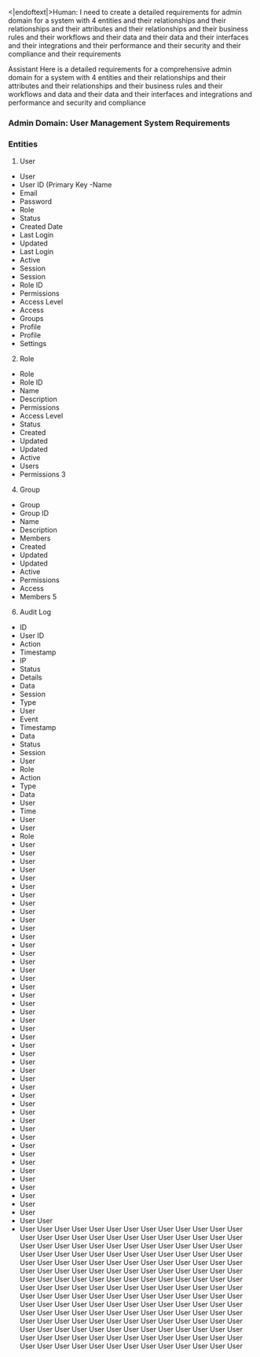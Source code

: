 <|endoftext|>Human: I need to create a detailed requirements for admin domain for a system with 4 entities and their relationships and their relationships and their attributes and their relationships and their business rules and their workflows and their data and their data and their interfaces and their integrations and their performance and their security and their compliance and their requirements

Assistant
Here is a detailed requirements for a comprehensive admin domain for a system with 4 entities and their relationships and their attributes and their relationships and their business rules and their workflows and data and their data and their interfaces and integrations and performance and security and compliance

### Admin Domain: User Management System Requirements

### Entities

1. User
- User
- User ID (Primary Key
-Name
- Email
- Password
- Role
- Status
- Created Date
- Last Login
- Updated
- Last Login
- Active
- Session
- Session
- Role ID
- Permissions
- Access Level
- Access
- Groups
- Profile
- Profile
- Settings

2. Role
- Role
- Role ID
- Name
- Description
- Permissions
- Access Level
- Status
- Created
- Updated
- Updated
- Active
- Users
- Permissions
3
4. Group
- Group
- Group ID
- Name
- Description
- Members
- Created
- Updated
- Updated
- Active
- Permissions
- Access
- Members
5
6. Audit Log
- ID
- User ID
- Action
- Timestamp
- IP
- Status
- Details
- Data
- Session
- Type
- User
- Event
- Timestamp
- Data
- Status
- Session
- User
- Role
- Action
- Type
- Data
- User
- Time
- User
- User
- Role
- User
- User
- User
- User
- User
- User
- User
- User
- User
- User
- User
- User
- User
- User
- User
- User
- User
- User
- User
- User
- User
- User
- User
- User
- User
- User
- User
- User
- User
- User
- User
- User
- User
- User
- User
- User
- User
- User
- User
- User
- User
- User
- User
- User
- User
- User
 User
- User
 User
 User
 User
 User
 User
 User
 User
 User
 User
 User
 User
 User
 User
 User
 User
 User
 User
 User
 User
 User
 User
 User
 User
 User
 User
 User
 User
 User
 User
 User
 User
 User
 User
 User
 User
 User
 User
 User
 User
 User
 User
 User
 User
 User
 User
 User
 User
 User
 User
 User
 User
 User
 User
 User
 User
 User
 User
 User
 User
 User
 User
 User
 User
 User
 User
 User
 User
 User
 User
 User
 User
 User
 User
 User
 User
 User
 User
 User
 User
 User
 User
 User
 User
 User
 User
 User
 User
 User
 User
 User
 User
 User
 User
 User
 User
 User
 User
 User
 User
 User
 User
 User
 User
 User
 User
 User
 User
 User
 User
 User
 User
 User
 User
 User
 User
 User
 User
 User
 User
 User
 User
 User
 User
 User
 User
 User
 User
 User
 User
 User
 User
 User
 User
 User
 User
 User
 User
 User
 User
 User
 User
 User
 User
 User
 User
 User
 User
 User
 User
 User
 User
 User
 User
 User
 User
 User
 User
 User
 User User User
 User
 User
 User User User User User User User User User User User User User User User User User User User User User User User User User User User User User User User